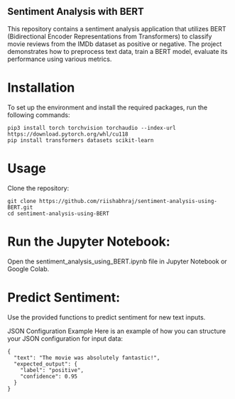 ## Sentiment Analysis with BERT

This repository contains a sentiment analysis application that utilizes 
BERT (Bidirectional Encoder Representations from Transformers) to classify 
movie reviews from the IMDb dataset as positive or negative. 
The project demonstrates how to preprocess text data, train a BERT model, 
evaluate its performance using various metrics.

# Installation
To set up the environment and install the required packages, run the following commands:
``` 
pip3 install torch torchvision torchaudio --index-url https://download.pytorch.org/whl/cu118
pip install transformers datasets scikit-learn
```

# Usage
Clone the repository:

```
git clone https://github.com/riishabhraj/sentiment-analysis-using-BERT.git
cd sentiment-analysis-using-BERT
```

# Run the Jupyter Notebook:
Open the sentiment_analysis_using_BERT.ipynb file in Jupyter Notebook or Google Colab.

# Predict Sentiment:
Use the provided functions to predict sentiment for new text inputs.

JSON Configuration Example
Here is an example of how you can structure your JSON configuration for input data:
``` 
{
  "text": "The movie was absolutely fantastic!",
  "expected_output": {
    "label": "positive",
    "confidence": 0.95
  }
}
``` 
